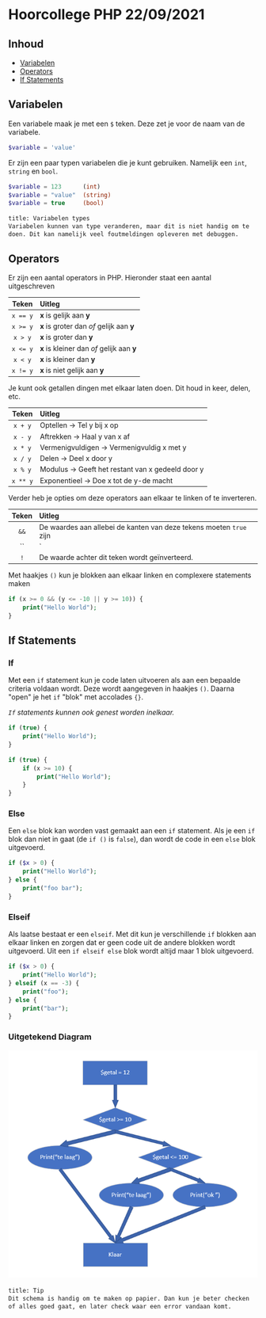 # Hoorcollege PHP 22/09/2021

## Inhoud

- [Variabelen](#Variabelen)
- [Operators](#Operators)
- [If Statements](#If%20Statements)

## Variabelen

Een variabele maak je met een `$` teken. Deze zet je voor de naam van de variabele.

```php
$variable = 'value'
```

Er zijn een paar typen variabelen die je kunt gebruiken. Namelijk een `int`, `string` en `bool`.

```php
$variable = 123      (int)
$variable = "value"  (string)
$variable = true     (bool)
```

```ad-info
title: Variabelen types
Variabelen kunnen van type veranderen, maar dit is niet handig om te doen. Dit kan namelijk veel foutmeldingen opleveren met debuggen.
```

## Operators

Er zijn een aantal operators in PHP. Hieronder staat een aantal uitgeschreven

|  Teken   | Uitleg                                     |
|:--------:|:------------------------------------------ |
| `x == y` | **x** is gelijk aan **y**                  |
| `x >= y` | **x** is groter dan _of_ gelijk aan **y**  |
| `x > y`  | **x** is groter dan **y**                  |
| `x <= y` | **x** is kleiner dan _of_ gelijk aan **y** |
| `x < y`  | **x** is kleiner dan **y**                 |
| `x != y` | **x** is niet gelijk aan **y**             |

Je kunt ook getallen dingen met elkaar laten doen. Dit houd in keer, delen, etc.

|  Teken   | Uitleg                                            |
|:--------:|:------------------------------------------------- |
| `x + y`  | Optellen -> Tel y bij x op                        |
| `x - y`  | Aftrekken -> Haal y van x af                      |
| `x * y`  | Vermenigvuldigen -> Vermenigvuldig x met y        |
| `x / y`  | Delen -> Deel x door y                            |
| `x % y`  | Modulus -> Geeft het restant van x gedeeld door y |
| `x ** y` | Exponentieel -> Doe x tot de y-de macht           |

Verder heb je opties om deze operators aan elkaar te linken of te inverteren.

| Teken | Uitleg                                                              |
|:-----:|:------------------------------------------------------------------- |
| `&&`  | De waardes aan allebei de kanten van deze tekens moeten `true` zijn |
|  \``|\`|  | De waardes aan 1 de kanten van deze tekens moeten `true` zijn       |
|  `!`  | De waarde achter dit teken wordt geïnverteerd.                      |

Met haakjes `()` kun je blokken aan elkaar linken en complexere statements maken

```php
if (x >= 0 && (y <= -10 || y >= 10)) {
	print("Hello World");
}
```

## If Statements

### If

Met een `if` statement kun je code laten uitvoeren als aan een bepaalde criteria voldaan wordt. Deze wordt aangegeven in haakjes `()`. Daarna "open" je het `if` "blok" met accolades `{}`.

_`If` statements kunnen ook genest worden inelkaar._

```php
if (true) {
	print("Hello World");
}
```

```php
if (true) {
	if (x >= 10) {
		print("Hello World");
	}
}
```

### Else

Een `else` blok kan worden vast gemaakt aan een `if` statement. Als je een `if` blok dan niet in gaat (de `if ()` is `false`), dan wordt de code in een `else` blok uitgevoerd.

```php
if ($x > 0) {
	print("Hello World");
} else {
	print("foo bar");
}
```

### Elseif

Als laatse bestaat er een `elseif`. Met dit kun je verschillende `if` blokken aan elkaar linken en zorgen dat er geen code uit de andere blokken wordt uitgevoerd. Uit een `if elseif else` blok wordt altijd maar 1 blok uitgevoerd.

```php
if ($x > 0) {
	print("Hello World");
} elseif (x == -3) {
	print("foo");
} else {
	print("bar");
}
```

### Uitgetekend Diagram

![if](../../assets/php/2021-09-24/if.png)

```ad-info
title: Tip
Dit schema is handig om te maken op papier. Dan kun je beter checken of alles goed gaat, en later check waar een error vandaan komt.
```
